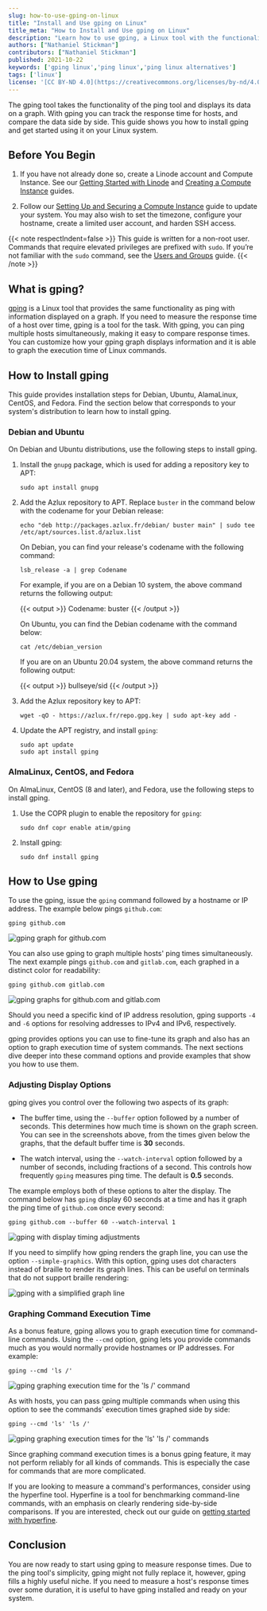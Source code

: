 ```yaml
---
slug: how-to-use-gping-on-linux
title: "Install and Use gping on Linux"
title_meta: "How to Install and Use gping on Linux"
description: "Learn how to use gping, a Linux tool with the functionality of ping and a modern graphical command-line display."
authors: ["Nathaniel Stickman"]
contributors: ["Nathaniel Stickman"]
published: 2021-10-22
keywords: ['gping linux','ping linux','ping linux alternatives']
tags: ['linux']
license: '[CC BY-ND 4.0](https://creativecommons.org/licenses/by-nd/4.0)'
---
```


The gping tool takes the functionality of the ping tool and displays its data on a graph. With gping you can track the response time for hosts, and compare the data side by side. This guide shows you how to install gping and get started using it on your Linux system.

## Before You Begin

1.  If you have not already done so, create a Linode account and Compute Instance. See our [Getting Started with Linode](/docs/products/platform/get-started/) and [Creating a Compute Instance](/docs/products/compute/compute-instances/guides/create/) guides.

1.  Follow our [Setting Up and Securing a Compute Instance](/docs/products/compute/compute-instances/guides/set-up-and-secure/) guide to update your system. You may also wish to set the timezone, configure your hostname, create a limited user account, and harden SSH access.

{{< note respectIndent=false >}}
This guide is written for a non-root user. Commands that require elevated privileges are prefixed with `sudo`. If you’re not familiar with the `sudo` command, see the [Users and Groups](/docs/guides/linux-users-and-groups/) guide.
{{< /note >}}

## What is gping?

[gping](https://github.com/orf/gping) is a Linux tool that provides the same functionality as ping with information displayed on a graph. If you need to measure the response time of a host over time, gping is a tool for the task. With gping, you can ping multiple hosts simultaneously, making it easy to compare response times. You can customize how your gping graph displays information and it is able to graph the execution time of Linux commands.

## How to Install gping

This guide provides installation steps for Debian, Ubuntu, AlamaLinux, CentOS, and Fedora. Find the section below that corresponds to your system's distribution to learn how to install gping.

### Debian and Ubuntu

On Debian and Ubuntu distributions, use the following steps to install gping.

1.  Install the `gnupg` package, which is used for adding a repository key to APT:

        sudo apt install gnupg

1.  Add the Azlux repository to APT. Replace `buster` in the command below with the codename for your Debian release:

        echo "deb http://packages.azlux.fr/debian/ buster main" | sudo tee /etc/apt/sources.list.d/azlux.list

    On Debian, you can find your release's codename with the following command:

        lsb_release -a | grep Codename

    For example, if you are on a Debian 10 system, the above command returns the following output:

    {{< output >}}
Codename: buster
    {{< /output >}}

    On Ubuntu, you can find the Debian codename with the command below:

        cat /etc/debian_version

    If you are on an Ubuntu 20.04 system, the above command returns the following output:

    {{< output >}}
bullseye/sid
    {{< /output >}}

1.  Add the Azlux repository key to APT:

        wget -qO - https://azlux.fr/repo.gpg.key | sudo apt-key add -

1.  Update the APT registry, and install `gping`:

        sudo apt update
        sudo apt install gping

### AlmaLinux, CentOS, and Fedora

On AlmaLinux, CentOS (8 and later), and Fedora, use the following steps to install gping.

1.  Use the COPR plugin to enable the repository for `gping`:

        sudo dnf copr enable atim/gping

1.  Install gping:

        sudo dnf install gping

## How to Use gping

To use the gping, issue the `gping` command followed by a hostname or IP address. The example below pings `github.com`:

    gping github.com

![gping graph for github.com](gping-host.png)

You can also use gping to graph multiple hosts' ping times simultaneously. The next example pings `github.com` and `gitlab.com`, each graphed in a distinct color for readability:

    gping github.com gitlab.com

![gping graphs for github.com and gitlab.com](gping-multiple-hosts.png)

Should you need a specific kind of IP address resolution, gping supports `-4` and `-6` options for resolving addresses to IPv4 and IPv6, respectively.

gping provides options you can use to fine-tune its graph and also has an option to graph execution time of system commands. The next sections dive deeper into these command options and provide examples that show you how to use them.

### Adjusting Display Options

gping gives you control over the following two aspects of its graph:

- The buffer time, using the `--buffer` option followed by a number of seconds. This determines how much time is shown on the graph screen. You can see in the screenshots above, from the times given below the graphs, that the default buffer time is **30** seconds.

- The watch interval, using the `--watch-interval` option followed by a number of seconds, including fractions of a second. This controls how frequently `gping` measures ping time. The default is **0.5** seconds.

The example employs both of these options to alter the display. The command below has `gping` display 60 seconds at a time and has it graph the ping time of `github.com` once every second:

    gping github.com --buffer 60 --watch-interval 1

![gping with display timing adjustments](gping-timing.png)

If you need to simplify how gping renders the graph line, you can use the option `--simple-graphics`. With this option, gping uses dot characters instead of braille to render its graph lines. This can be useful on terminals that do not support braille rendering:

![gping with a simplified graph line](gping-simplified.png)

### Graphing Command Execution Time

As a bonus feature, gping allows you to graph execution time for command-line commands. Using the `--cmd` option, gping lets you provide commands much as you would normally provide hostnames or IP addresses. For example:

    gping --cmd 'ls /'

![gping graphing execution time for the 'ls /' command](gping-command.png)

As with hosts, you can pass gping multiple commands when using this option to see the commands' execution times graphed side by side:

    gping --cmd 'ls' 'ls /'

![gping graphing execution times for the 'ls' 'ls /' commands](gping-multiple-commands.png)

Since graphing command execution times is a bonus gping feature, it may not perform reliably for all kinds of commands. This is especially the case for commands that are more complicated.

If you are looking to measure a command's performances, consider using the hyperfine tool. Hyperfine is a tool for benchmarking command-line commands, with an emphasis on clearly rendering side-by-side comparisons. If you are interested, check out our guide on [getting started with hyperfine](/docs/guides/installing-and-using-hyperfine-on-linux/).

## Conclusion

You are now ready to start using gping to measure response times. Due to the ping tool's simplicity, gping might not fully replace it, however, gping fills a highly useful niche. If you need to measure a host's response times over some duration, it is useful to have gping installed and ready on your system.
